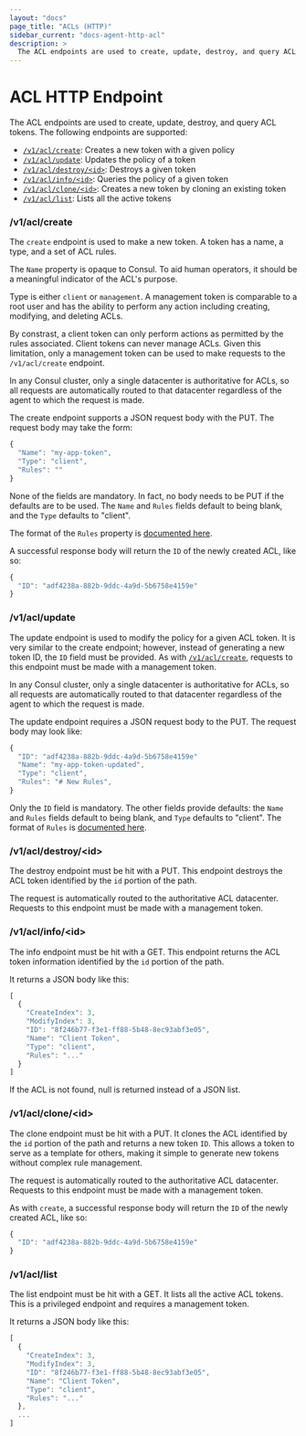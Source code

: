 ```yaml
---
layout: "docs"
page_title: "ACLs (HTTP)"
sidebar_current: "docs-agent-http-acl"
description: >
  The ACL endpoints are used to create, update, destroy, and query ACL tokens.
---
```


# ACL HTTP Endpoint

The ACL endpoints are used to create, update, destroy, and query ACL tokens.
The following endpoints are supported:

* [`/v1/acl/create`](#acl_create): Creates a new token with a given policy
* [`/v1/acl/update`](#acl_update): Updates the policy of a token
* [`/v1/acl/destroy/<id>`](#acl_destroy): Destroys a given token
* [`/v1/acl/info/<id>`](#acl_info): Queries the policy of a given token
* [`/v1/acl/clone/<id>`](#acl_clone): Creates a new token by cloning an existing token
* [`/v1/acl/list`](#acl_list): Lists all the active tokens

### <a name="acl_create"></a> /v1/acl/create

The `create` endpoint is used to make a new token. A token has a name,
a type, and a set of ACL rules.

The `Name` property is opaque to Consul. To aid human operators, it should
be a meaningful indicator of the ACL's purpose.

Type is either `client` or `management`. A management token is comparable
to a root user and has the ability to perform any action including
creating, modifying, and deleting ACLs.

By constrast, a client token can only perform actions as permitted by the
rules associated. Client tokens can never manage ACLs.  Given this limitation,
only a management token can be used to make requests to the `/v1/acl/create`
endpoint.

In any Consul cluster, only a single datacenter is authoritative for ACLs, so
all requests are automatically routed to that datacenter regardless
of the agent to which the request is made.

The create endpoint supports a JSON request body with the PUT. The request
body may take the form:

```javascript
{
  "Name": "my-app-token",
  "Type": "client",
  "Rules": ""
}
```

None of the fields are mandatory. In fact, no body needs to be PUT if the
defaults are to be used. The `Name` and `Rules` fields default to being
blank, and the `Type` defaults to "client".

The format of the `Rules` property is [documented here](/docs/internals/acl.html).

A successful response body will return the `ID` of the newly created ACL, like so:

```javascript
{
  "ID": "adf4238a-882b-9ddc-4a9d-5b6758e4159e"
}
```

### <a name="acl_update"></a> /v1/acl/update

The update endpoint is used to modify the policy for a given ACL token. It
is very similar to the create endpoint; however, instead of generating a new
token ID, the `ID` field must be provided. As with [`/v1/acl/create`](#acl_create),
requests to this endpoint must be made with a management
token.

In any Consul cluster, only a single datacenter is authoritative for ACLs, so
all requests are automatically routed to that datacenter regardless
of the agent to which the request is made.

The update endpoint requires a JSON request body to the PUT. The request
body may look like:

```javascript
{
  "ID": "adf4238a-882b-9ddc-4a9d-5b6758e4159e"
  "Name": "my-app-token-updated",
  "Type": "client",
  "Rules": "# New Rules",
}
```

Only the `ID` field is mandatory. The other fields provide defaults: the
`Name` and `Rules` fields default to being blank, and `Type` defaults to "client".
The format of `Rules` is [documented here](/docs/internals/acl.html).

### <a name="acl_destroy"></a> /v1/acl/destroy/\<id\>

The destroy endpoint must be hit with a PUT.  This endpoint destroys the ACL
token identified by the `id` portion of the path.

The request is automatically routed to the authoritative ACL datacenter.
Requests to this endpoint must be made with a management token.

### <a name="acl_info"></a> /v1/acl/info/\<id\>

The info endpoint must be hit with a GET.  This endpoint returns the ACL
token information identified by the `id` portion of the path.

It returns a JSON body like this:

```javascript
[
  {
    "CreateIndex": 3,
    "ModifyIndex": 3,
    "ID": "8f246b77-f3e1-ff88-5b48-8ec93abf3e05",
    "Name": "Client Token",
    "Type": "client",
    "Rules": "..."
  }
]
```

If the ACL is not found, null is returned instead of a JSON list.

### <a name="acl_clone"></a> /v1/acl/clone/\<id\>

The clone endpoint must be hit with a PUT. It clones the ACL identified
by the `id` portion of the path and returns a new token `ID`. This allows
a token to serve as a template for others, making it simple to generate new
tokens without complex rule management.

The request is automatically routed to the authoritative ACL datacenter.
Requests to this endpoint must be made with a management token.

As with `create`, a successful response body will return the `ID` of the newly
created ACL, like so:

```javascript
{
  "ID": "adf4238a-882b-9ddc-4a9d-5b6758e4159e"
}
```

### <a name="acl_list"></a> /v1/acl/list

The list endpoint must be hit with a GET. It lists all the active
ACL tokens. This is a privileged endpoint and requires a
management token.

It returns a JSON body like this:

```javascript
[
  {
    "CreateIndex": 3,
    "ModifyIndex": 3,
    "ID": "8f246b77-f3e1-ff88-5b48-8ec93abf3e05",
    "Name": "Client Token",
    "Type": "client",
    "Rules": "..."
  },
  ...
]
```
